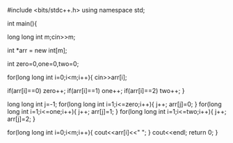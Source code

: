 #include <bits/stdc++.h>
using namespace std;

int main(){

<!-- array size taken as input and stored in m -->

long long int m;cin>>m;

<!-- array of size n is declared dynamically -->

int \*arr = new int[m];

<!-- declare var to store count of 0,1,2 -->

int zero=0,one=0,two=0;

<!-- for loop to take in array elements  -->

for(long long int i=0;i<m;i++){
cin>>arr[i];

<!-- increment variable acc to input  -->

if(arr[i]==0)
zero++;
if(arr[i]==1)
one++;
if(arr[i]==2)
two++;
}

<!-- fill the array using loops -->

long long int j=-1;
for(long long int i=1;i<=zero;i++){
j++;
arr[j]=0;
}
for(long long int i=1;i<=one;i++){
j++;
arr[j]=1;
}
for(long long int i=1;i<=two;i++){
j++;
arr[j]=2;
}

<!-- output the array elements in sorted order -->

for(long long int i=0;i<m;i++){
cout<<arr[i]<<" ";
}
cout<<endl;
return 0;
}
